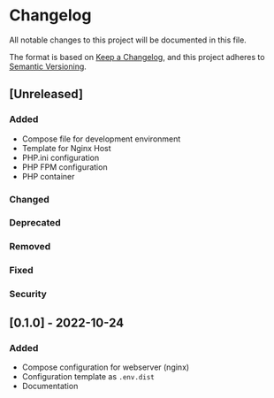 # Changelog

All notable changes to this project will be documented in this file.

The format is based on [Keep a Changelog](https://keepachangelog.com/en/1.0.0/),
and this project adheres to [Semantic Versioning](https://semver.org/spec/v2.0.0.html).

## [Unreleased]

### Added

- Compose file for development environment
- Template for Nginx Host
- PHP.ini configuration
- PHP FPM configuration
- PHP container 

### Changed

### Deprecated

### Removed

### Fixed

### Security

## [0.1.0] - 2022-10-24

### Added

- Compose configuration for webserver (nginx)
- Configuration template as `.env.dist`
- Documentation